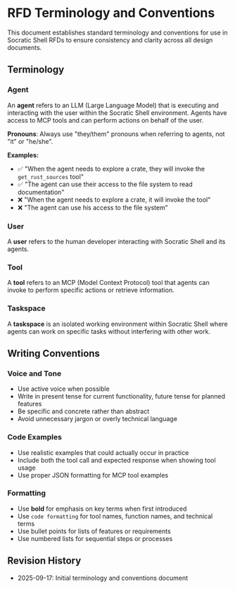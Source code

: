 # RFD Terminology and Conventions

This document establishes standard terminology and conventions for use in Socratic Shell RFDs to ensure consistency and clarity across all design documents.

## Terminology

### Agent
An **agent** refers to an LLM (Large Language Model) that is executing and interacting with the user within the Socratic Shell environment. Agents have access to MCP tools and can perform actions on behalf of the user.

**Pronouns**: Always use "they/them" pronouns when referring to agents, not "it" or "he/she".

**Examples:**
- ✅ "When the agent needs to explore a crate, they will invoke the `get_rust_sources` tool"
- ✅ "The agent can use their access to the file system to read documentation"
- ❌ "When the agent needs to explore a crate, it will invoke the tool"
- ❌ "The agent can use his access to the file system"

### User
A **user** refers to the human developer interacting with Socratic Shell and its agents.

### Tool
A **tool** refers to an MCP (Model Context Protocol) tool that agents can invoke to perform specific actions or retrieve information.

### Taskspace
A **taskspace** is an isolated working environment within Socratic Shell where agents can work on specific tasks without interfering with other work.

## Writing Conventions

### Voice and Tone
- Use active voice when possible
- Write in present tense for current functionality, future tense for planned features
- Be specific and concrete rather than abstract
- Avoid unnecessary jargon or overly technical language

### Code Examples
- Use realistic examples that could actually occur in practice
- Include both the tool call and expected response when showing tool usage
- Use proper JSON formatting for MCP tool examples

### Formatting
- Use **bold** for emphasis on key terms when first introduced
- Use `code formatting` for tool names, function names, and technical terms
- Use bullet points for lists of features or requirements
- Use numbered lists for sequential steps or processes

## Revision History

- 2025-09-17: Initial terminology and conventions document
